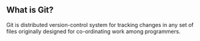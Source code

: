 ## What is Git?
Git is distributed version-control system for tracking changes in any set of files originally designed for co-ordinating work among programmers.